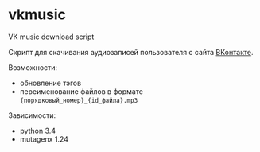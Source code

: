 # vkmusic
VK music download script

Скрипт для скачивания аудиозаписей пользователя с сайта [ВКонтакте](https://vk.com).

Возможности:
* обновление тэгов
* переименование файлов в формате `{порядковый_номер}_{id_файла}.mp3`

Зависимости:
* python 3.4
* mutagenx 1.24
